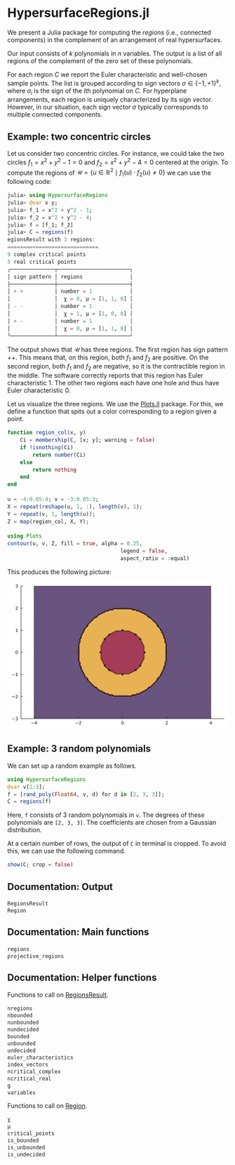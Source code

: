 # HypersurfaceRegions.jl

We present a Julia package 
for computing the *regions* (i.e., connected components) in the complement of an arrangement of real
hypersurfaces.

Our input consists of
$k$ polynomials in $n$ variables.
The output is a list of all regions of the complement of the zero set of these polynomials.

For each region $C$ we report the Euler characteristic and well-chosen
sample points.
The list is grouped according to sign vectors $\sigma \in  \{-1,+1 \}^k$,
where $\sigma_i$ is the sign of the $i$th polynomial on $C$.
For hyperplane arrangements, each region is
uniquely characterized by its sign vector. However, in our situation, each sign vector $\sigma$ typically
corresponds to multiple connected components.

## Example: two concentric circles

Let us consider two concentric circles. For instance, we could take the two circles $f_1 = x^2 + y^2 - 1=0$ and $f_2=x^2 + y^2 - 4=0$ centered at the origin. To compute the regions of $\mathcal{U}  =   \{ u \in \mathbb{R}^2  \mid   f_1(u) \cdot f_2(u)  \not=  0 \}$ we can use the following code:    

```julia
julia> using HypersurfaceRegions
julia> @var x y;
julia> f_1 = x^2 + y^2 - 1;
julia> f_2 = x^2 + y^2 - 4;
julia> f = [f_1; f_2]
julia> C = regions(f)
egionsResult with 3 regions:
=============================
9 complex critical points
5 real critical points
╭──────────────┬───────────────────────╮
│ sign pattern │ regions               │
├──────────────┼───────────────────────┤
│ + +          │ number = 1            │
│              │  χ = 0, μ = [1, 1, 0] │
│ - -          │ number = 1            │
│              │  χ = 1, μ = [1, 0, 0] │
│ + -          │ number = 1            │
│              │  χ = 0, μ = [1, 1, 0] │
╰──────────────┴───────────────────────╯
```

The output shows that $\mathcal U$ has three regions. The first region has sign pattern $++$. This means that, on this region, both $f_1$ and $f_2$ are positive. On the second region, both $f_1$ and $f_2$ are negative, so it is the contractible region in the middle. The software correctly reports that this region has Euler characteristic 1. The other two regions each have one hole and thus have Euler characteristic 0. 

Let us visualize the three regions. We use the [Plots.jl](https://docs.juliaplots.org/) package. For this, we define a function that spits out a color corresponding to a region given a point. 

```julia
function region_col(x, y)
    Ci = membership(C, [x; y]; warning = false)
    if !isnothing(Ci)
        return number(Ci)
    else
        return nothing
    end
end 

u = -4:0.05:4; v = -3:0.05:3;
X = repeat(reshape(u, 1, :), length(v), 1);
Y = repeat(v, 1, length(u));
Z = map(region_col, X, Y);

using Plots
contour(u, v, Z, fill = true, alpha = 0.25, 
                                    legend = false, 
                                    aspect_ratio = :equal)
```

This produces the following picture:

![circles](circles.png)

## Example: 3 random polynomials

We can set up a random example as follows.
```julia
using HypersurfaceRegions
@var v[1:3];
f = [rand_poly(Float64, v, d) for d in [2, 3, 3]];
C = regions(f)
```

Here, `f` consists of 3 random polynomials in `v`. The degrees of these polynomials are `[2, 3, 3]`. The coefficients are chosen from a Gaussian distribution. 

At a certain number of rows, the output of `C` in terminal is cropped. To avoid this, we can use the following command.
```julia
show(C; crop = false)
```


## Documentation: Output

```@docs
RegionsResult
Region
```

## Documentation: Main functions

```@docs
regions
projective_regions
```


## Documentation: Helper functions

Functions to call on [RegionsResult](@ref).
```@docs
nregions
nbounded
nunbounded
nundecided
bounded
unbounded
undecided
euler_characteristics
index_vectors
ncritical_complex
ncritical_real
g
variables
```

Functions to call on [Region](@ref).
```@docs
χ
μ
critical_points
is_bounded
is_unbounded
is_undecided
```